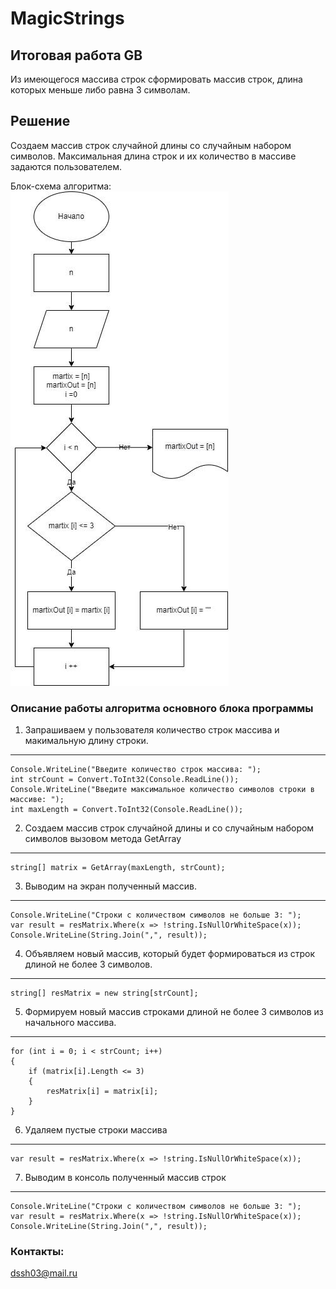 # MagicStrings
## Итоговая работа GB

Из имеющегося массива строк сформировать массив строк, длина которых меньше либо равна 3 символам.
## Решение
Создаем массив строк случайной длины со случайным набором символов.
Максимальная длина строк и их количество в массиве задаются пользователем.

Блок-схема алгоритма:
![Блок-схема алгоритма](Schema.jpg)
### Описание работы алгоритма основного блока программы
1. Запрашиваем у пользователя количество строк массива и макимальную длину строки.
---
	Console.WriteLine("Введите количество строк массива: ");
	int strCount = Convert.ToInt32(Console.ReadLine());
	Console.WriteLine("Введите максимальное количество символов строки в массиве: ");
	int maxLength = Convert.ToInt32(Console.ReadLine());

2. Создаем массив строк случайной длины и со случайным набором символов вызовом метода GetArray
---
	string[] matrix = GetArray(maxLength, strCount);

3. Выводим на экран полученный массив.
---
	Console.WriteLine("Строки с количеством символов не больше 3: ");
	var result = resMatrix.Where(x => !string.IsNullOrWhiteSpace(x));
	Console.WriteLine(String.Join(",", result));

4. Объявляем новый массив, который будет формироваться из строк длиной не более 3 символов.
---
	string[] resMatrix = new string[strCount];

5. Формируем новый массив строками длиной не более 3 символов из начального массива.
---
	for (int i = 0; i < strCount; i++)
	{
		if (matrix[i].Length <= 3)
		{
			resMatrix[i] = matrix[i];
		}
	}

6. Удаляем пустые строки массива
---
	var result = resMatrix.Where(x => !string.IsNullOrWhiteSpace(x));

7. Выводим в консоль полученный массив строк
---
	Console.WriteLine("Строки с количеством символов не больше 3: ");
	var result = resMatrix.Where(x => !string.IsNullOrWhiteSpace(x));
	Console.WriteLine(String.Join(",", result));

### Контакты:
dssh03@mail.ru